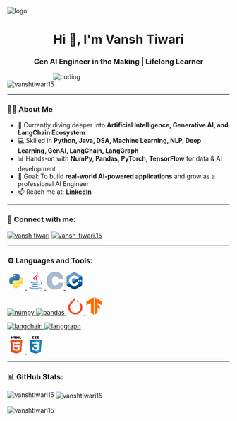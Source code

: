 ![logo](https://github.com/user-attachments/assets/bd44647d-6df0-4f5a-b33f-6e3d895906ef)

<h1 align="center">Hi 👋, I'm Vansh Tiwari</h1>
<h3 align="center">Gen AI Engineer in the Making | Lifelong Learner</h3>

<img align="right" alt="coding" width="400" src="https://user-images.githubusercontent.com/55389276/140866485-8fb1c876-9a8f-4d6a-98dc-08c4981eaf70.gif">

<p align="left"> <img src="https://komarev.com/ghpvc/?username=vanshtiwari15&label=Profile%20views&color=0e75b6&style=flat" alt="vanshtiwari15" /> </p>

---

### 👨‍💻 About Me  
- 🌱 Currently diving deeper into **Artificial Intelligence, Generative AI, and LangChain Ecosystem**  
- 💻 Skilled in **Python, Java, DSA, Machine Learning, NLP, Deep Learning, GenAI, LangChain, LangGraph**  
- 📊 Hands-on with **NumPy, Pandas, PyTorch, TensorFlow** for data & AI development  
- 🎯 Goal: To build **real-world AI-powered applications** and grow as a professional AI Engineer  
- 📫 Reach me at: **[LinkedIn](https://www.linkedin.com/in/vansh-tiwari-355036289)**  

---

### 🤝 Connect with me:
<p align="left">
<a href="https://linkedin.com/in/vansh-tiwari-355036289" target="blank"><img align="center" src="https://raw.githubusercontent.com/rahuldkjain/github-profile-readme-generator/master/src/images/icons/Social/linked-in-alt.svg" alt="vansh tiwari" height="30" width="40" /></a>
<a href="https://instagram.com/vansh_tiwari.15" target="blank"><img align="center" src="https://raw.githubusercontent.com/rahuldkjain/github-profile-readme-generator/master/src/images/icons/Social/instagram.svg" alt="vansh_tiwari.15" height="30" width="40" /></a>
</p>

---

### ⚙️ Languages and Tools:
<p align="left"> 
<!-- Core Programming -->
<a href="https://www.python.org" target="_blank" rel="noreferrer"> <img src="https://raw.githubusercontent.com/devicons/devicon/master/icons/python/python-original.svg" alt="python" width="40" height="40"/> </a>
<a href="https://www.java.com" target="_blank" rel="noreferrer"> <img src="https://raw.githubusercontent.com/devicons/devicon/master/icons/java/java-original.svg" alt="java" width="40" height="40"/> </a>
<a href="https://www.cprogramming.com/" target="_blank" rel="noreferrer"> <img src="https://raw.githubusercontent.com/devicons/devicon/master/icons/c/c-original.svg" alt="c" width="40" height="40"/> </a> 
<a href="https://www.w3schools.com/cpp/" target="_blank" rel="noreferrer"> <img src="https://raw.githubusercontent.com/devicons/devicon/master/icons/cplusplus/cplusplus-original.svg" alt="cplusplus" width="40" height="40"/> </a> 

<!-- AI / ML Tools -->
<a href="https://numpy.org/" target="_blank" rel="noreferrer"> <img src="https://upload.wikimedia.org/wikipedia/commons/3/31/NumPy_logo_2020.svg" alt="numpy" width="60" height="40"/> </a>
<a href="https://pandas.pydata.org/" target="_blank" rel="noreferrer"> <img src="https://pandas.pydata.org/static/img/pandas_mark.svg" alt="pandas" width="40" height="40"/> </a>
<a href="https://pytorch.org/" target="_blank" rel="noreferrer"> <img src="https://raw.githubusercontent.com/devicons/devicon/master/icons/pytorch/pytorch-original.svg" alt="pytorch" width="40" height="40"/> </a>
<a href="https://www.tensorflow.org/" target="_blank" rel="noreferrer"> <img src="https://raw.githubusercontent.com/devicons/devicon/master/icons/tensorflow/tensorflow-original.svg" alt="tensorflow" width="40" height="40"/> </a>

<!-- Gen AI -->
<a href="https://langchain.com" target="_blank" rel="noreferrer"> <img src="https://avatars.githubusercontent.com/u/126733545?s=200&v=4" alt="langchain" width="40" height="40"/> </a>
<a href="https://github.com/langgraph-ai" target="_blank" rel="noreferrer"> <img src="https://avatars.githubusercontent.com/u/158411330?s=200&v=4" alt="langgraph" width="40" height="40"/> </a>

<!-- Web Tech -->
<a href="https://www.w3.org/html/" target="_blank" rel="noreferrer"> <img src="https://raw.githubusercontent.com/devicons/devicon/master/icons/html5/html5-original-wordmark.svg" alt="html5" width="40" height="40"/> </a>
<a href="https://www.w3schools.com/css/" target="_blank" rel="noreferrer"> <img src="https://raw.githubusercontent.com/devicons/devicon/master/icons/css3/css3-original-wordmark.svg" alt="css3" width="40" height="40"/> </a>
</p>

---

### 📊 GitHub Stats:
<p><img align="left" src="https://github-readme-stats.vercel.app/api/top-langs?username=vanshtiwari15&show_icons=true&locale=en&layout=compact" alt="vanshtiwari15" /></p>

<p>&nbsp;<img align="center" src="https://github-readme-stats.vercel.app/api?username=vanshtiwari15&show_icons=true&locale=en" alt="vanshtiwari15" /></p>

<p><img align="center" src="https://github-readme-streak-stats.herokuapp.com/?user=vanshtiwari15&" alt="vanshtiwari15" /></p>
